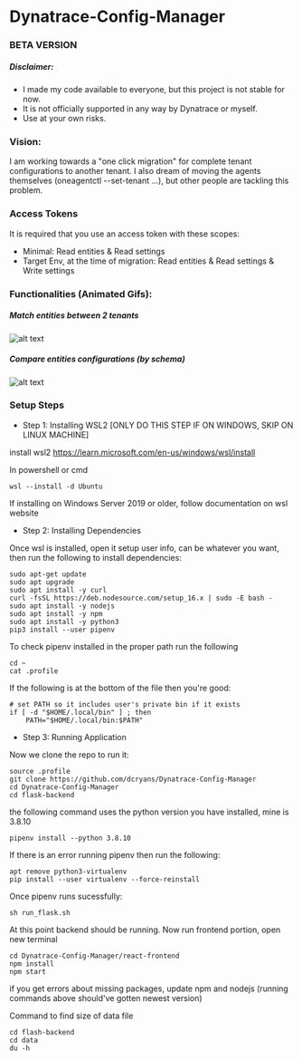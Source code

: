 # Dynatrace-Config-Manager

### BETA VERSION

##### Disclaimer:

* I made my code available to everyone, but this project is not stable for now.
* It is not officially supported in any way by Dynatrace or myself.
* Use at your own risks.

### Vision:
I am working towards a "one click migration" for complete tenant configurations to another tenant.
I also dream of moving the agents themselves (oneagentctl --set-tenant ...), but other people are tackling this problem.

### Access Tokens
It is required that you use an access token with these scopes:
* Minimal: Read entities & Read settings
* Target Env, at the time of migration: Read entities & Read settings & Write settings

### Functionalities (Animated Gifs):

##### Match entities between 2 tenants
![alt text](https://github.com/dcryans/Dynatrace-Config-Manager/blob/master/documentation/gifs/entityFilter_2.gif "Match entities between 2 tenants")

##### Compare entities configurations (by schema)
![alt text](https://github.com/dcryans/Dynatrace-Config-Manager/blob/master/documentation/gifs/Pre-Migrate_v1.gif "Compare entities configurations")


### Setup Steps <a name = "setup-steps"></a>


* Step 1: Installing WSL2 [ONLY DO THIS STEP IF ON WINDOWS, SKIP ON LINUX MACHINE]

install wsl2 https://learn.microsoft.com/en-us/windows/wsl/install

In powershell or cmd
```
wsl --install -d Ubuntu
```

If installing on Windows Server 2019 or older, follow documentation on wsl website


* Step 2: Installing Dependencies

Once wsl is installed, open it setup user info, can be whatever you want, then run the following to install dependencies:
```
sudo apt-get update
sudo apt upgrade
sudo apt install -y curl
curl -fsSL https://deb.nodesource.com/setup_16.x | sudo -E bash -
sudo apt install -y nodejs
sudo apt install -y npm
sudo apt install -y python3
pip3 install --user pipenv
```


To check pipenv installed in the proper path run the following
```
cd ~
cat .profile
```

If the following is at the bottom of the file then you're good:
```
# set PATH so it includes user's private bin if it exists
if [ -d "$HOME/.local/bin" ] ; then
    PATH="$HOME/.local/bin:$PATH"
```


* Step 3: Running Application

Now we clone the repo to run it:
```
source .profile
git clone https://github.com/dcryans/Dynatrace-Config-Manager
cd Dynatrace-Config-Manager
cd flask-backend
```

the following command uses the python version you have installed, mine is 3.8.10
```
pipenv install --python 3.8.10 
```

If there is an error running pipenv then run the following:
```
apt remove python3-virtualenv
pip install --user virtualenv --force-reinstall
```

Once pipenv runs sucessfully:
```
sh run_flask.sh
```


At this point backend should be running. Now run frontend portion, open new terminal
```
cd Dynatrace-Config-Manager/react-frontend
npm install
npm start
```

if you get errors about missing packages, update npm and nodejs (running commands above should've gotten newest version)


Command to find size of data file
```
cd flash-backend
cd data
du -h
```


